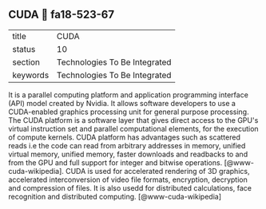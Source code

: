 ## CUDA :wave: fa18-523-67


|          |                               |
| -------- | ----------------------------- |
| title    | CUDA                          | 
| status   | 10                            |
| section  | Technologies To Be Integrated |
| keywords | Technologies To Be Integrated |



It is a parallel computing platform and application programming
interface (API) model created by Nvidia. It allows software developers
to use a CUDA-enabled graphics processing unit for general purpose
processing. The CUDA platform is a software layer that gives direct
access to the GPU's virtual instruction set and parallel computational
elements, for the execution of compute kernels.  CUDA platform has
advantages such as scattered reads i.e the code can read from
arbitrary addresses in memory, unified virtual memory, unified memory,
faster downloads and readbacks to and from the GPU and full support
for integer and bitwise operations. [@www-cuda-wikipedia].  CUDA
is used for accelerated rendering of 3D graphics, accelerated
interconversion of video file formats, encryption, decryption and
compression of files.  It is also usedd for distributed calculations,
face recognition and distributed computing. [@www-cuda-wikipedia]
    

